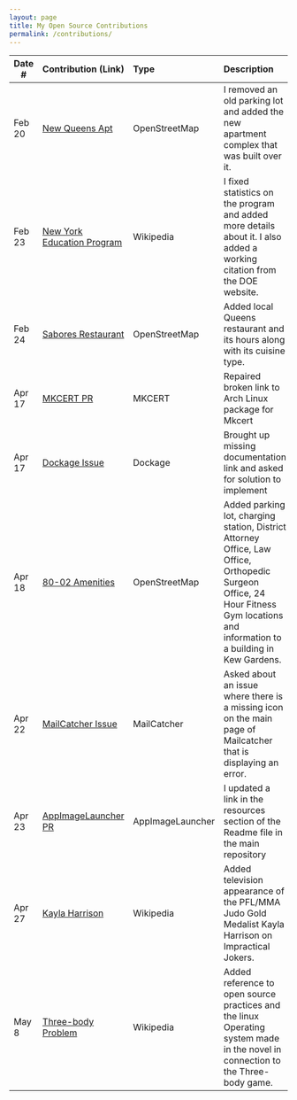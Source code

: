 ```yaml
---
layout: page
title: My Open Source Contributions
permalink: /contributions/
---
```


<!--
Type of the contribution should be "Wikipedia edit", "OpenStreet Map feature", "Documentation", "Course website", "Blog",
"Browser Add-on", etc.

The description should include a brief summary of what you did.

The link should bring us to a public page that shows your contribution. 

Replace the first row with your own contribution. 

-->





| Date #       | Contribution (Link)  | Type  | Description |
|---|:---|:---|:---|
| Feb 20   |   [New Queens Apt](https://www.openstreetmap.org/changeset/147676489) | OpenStreetMap    | I removed an old parking lot and added the new apartment complex that was built over it.     |
| Feb 23 |  [New York Education Program](https://en.wikipedia.org/w/index.php?title=Higher_Education_Opportunity_Program&oldid=1209909766)   | Wikipedia |  I fixed statistics on the program and added more details about it. I also added a working citation from the DOE website. |
| Feb 24 |[Sabores Restaurant](https://www.openstreetmap.org/changeset/147841491) | OpenStreetMap  | Added local Queens restaurant and its hours along with its cuisine type.    |
| Apr 17|[MKCERT PR](https://github.com/FiloSottile/mkcert/pull/580)|MKCERT|Repaired broken link to Arch Linux package for Mkcert|
|Apr 17|[Dockage Issue](https://github.com/dockage/mailcatcher/issues/20)|Dockage|Brought up missing documentation link and asked for solution to implement|
|Apr 18 |[80-02 Amenities](https://www.openstreetmap.org/changeset/150200147#map=19/40.71358/-73.83121)|OpenStreetMap|Added parking lot, charging station, District Attorney Office, Law Office, Orthopedic Surgeon Office, 24 Hour Fitness Gym locations and information to a building in Kew Gardens.|
|Apr 22|[MailCatcher Issue](https://github.com/sj26/mailcatcher/issues/557)|MailCatcher|Asked about an issue where there is a missing icon on the main page of Mailcatcher that is displaying an error.|
|Apr 23|[AppImageLauncher PR](https://github.com/TheAssassin/AppImageLauncher/pull/639)|AppImageLauncher|I updated a link in the resources section of the Readme file in the main repository|
|Apr 27|[Kayla Harrison](https://en.wikipedia.org/w/index.php?title=Kayla_Harrison&diff=prev&oldid=1221116889)|Wikipedia |Added television appearance of the PFL/MMA Judo Gold Medalist Kayla Harrison on Impractical Jokers.  |
|May 8|[Three-body Problem](https://en.wikipedia.org/w/index.php?title=The_Three-Body_Problem_(novel)&diff=prev&oldid=1222988741)|Wikipedia|Added reference to open source practices and the linux Operating system made in the novel in connection to the Three-body game.|